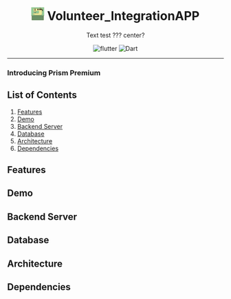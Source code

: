 # <div align="center"><img src="docs/logo.png" alt="icon" width=30> Volunteer_IntegrationAPP</div>

<div align="center">Text test ??? center?


![flutter](https://img.shields.io/badge/Flutter-Framework-green?logo=flutter)
![Dart](https://img.shields.io/badge/Dart-Language-blue?logo=dart)

</div>

***

### Introducing Prism Premium

## List of Contents

1. [Features](#features)
2. [Demo](#demo)
3. [Backend Server](#backendserver)
4. [Database](#database)
5. [Architecture](#architecture)
6. [Dependencies](#dependencies)

## Features

## Demo

## Backend Server

## Database

## Architecture

## Dependencies


